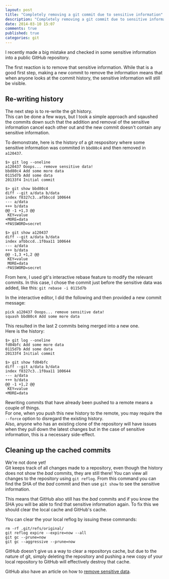 ```yaml
---
layout: post
title: "Completely removing a git commit due to sensitive information"
description: "Completely removing a git commit due to sensitive information"
date: 2014-03-10 15:07
comments: true
published: true
categories: git
---
```


I recently made a big mistake and checked in some sensitive information into a
public GitHub repository.

The first reaction is to remove that sensitive information. While that is a good
first step, making a new commit to remove the information means that when anyone
looks at the commit history, the sensitive information will still be visible.


Re-writing history
------------------

The next step is to re-write the git history.  
This can be done a few ways, but I took a simple approach and sqaushed the
commits down such that the addition and removal of the sensitive information
cancel each other out and the new commit doesn't contain any sensitive
information.

To demonstrate, here is the history of a git respository where some sensitive
information was commited in `bbd80c4` and then removed in `a120437`.

```
$> git log --oneline
a120437 Ooops... remove sensitive data!
bbd80c4 Add some more data
0115d7b Add some data
20133f4 Initial commit

$> git show bbd80c4
diff --git a/data b/data
index f8327c3..afbbccd 100644
--- a/data
+++ b/data
@@ -1 +1,3 @@
 KEY=value
+MORE=data
+PASSWORD=secret

$> git show a120437
diff --git a/data b/data
index afbbccd..1f0aa11 100644
--- a/data
+++ b/data
@@ -1,3 +1,2 @@
 KEY=value
 MORE=data
-PASSWORD=secret

```

From here, I used git's interactive rebase feature to modify the relevant
commits. In this case, I chose the commit just before the sensitive data was
added, like this: `git rebase -i 0115d7b`

In the interactive editor, I did the following and then provided a new commit
message:

```
pick a120437 Ooops... remove sensitive data!
squash bbd80c4 Add some more data
```

This resulted in the last 2 commits being merged into a new one.  
Here is the history:

```
$> git log --oneline
fd04bfc Add some more data
0115d7b Add some data
20133f4 Initial commit

$> git show fd04bfc
diff --git a/data b/data
index f8327c3..1f0aa11 100644
--- a/data
+++ b/data
@@ -1 +1,2 @@
 KEY=value
+MORE=data
```

Rewriting commits that have already been pushed to a remote means a couple of
things.  
For one, when you push this new history to the remote, you may require
the `--force` option to disregard the existing history.  
Also, anyone who has an existing clone of the repository will have issues when
they pull down the latest changes but in the case of sensitive information, this
is a necessary side-effect.


Cleaning up the cached commits
------------------------------

We're not done yet!  
Git keeps track of all changes made to a repository, even though the history
does not show the _bad_ commits, they are still there! You can view all changes
to the repository using `git reflog`. From this command you can find the SHA of
the _bad_ commit and then use `git show` to see the sensitive information.

This means that GitHub also still has the _bad_ commits and if you know the SHA
you will be able to find that sensitive information again.
To fix this we should clear the local cache and GitHub's cache.

You can clear the your local reflog by issuing these commands:
```
rm -rf .git/refs/original/
git reflog expire --expire=now --all
git gc --prune=now
git gc --aggressive --prune=now
```

GitHub doesn't give us a way to clear a repositorys cache, but due to the
nature of git, simply deleting the repository and pushing a new copy of your
local repository to GitHub will effectively destroy that cache.

GitHub also have an article on how to [remove sensitive data](https://help.github.com/articles/remove-sensitive-data).

